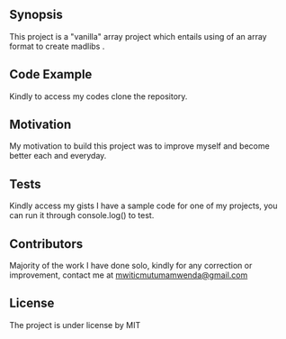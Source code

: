 ## Synopsis
This project is a "vanilla" array project which entails using of an array format to create madlibs .

## Code Example
Kindly to access my codes clone the repository.

## Motivation
My motivation to build this project was to improve myself and become better each and everyday.

## Tests
Kindly access my gists I have a sample code for one of my projects, you can run it through console.log() to test.

## Contributors
Majority of the work I have done solo, kindly for any correction or improvement, contact me at mwiticmutumamwenda@gmail.com

## License
The project is under license by MIT
